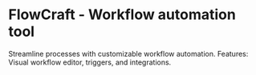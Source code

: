 # FlowCraft - Workflow automation tool
Streamline processes with customizable workflow automation.
Features: Visual workflow editor, triggers, and integrations.
